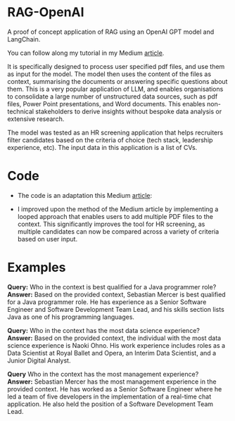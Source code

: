 # RAG-OpenAI
A proof of concept application of RAG using an OpenAI GPT model and LangChain.

You can follow along my tutorial in my Medium [article](https://medium.com/@ohnonaoki95/rag-with-openai-and-langchain-using-multiple-pdf-documents-291a56f9d264).

It is specifically designed to process user specified pdf files, and use them as input for the model. The model then uses the content of the files
as context, summarising the documents or answering specific questions about them. This is a very popular application of LLM, and enables organisations
to consolidate a large number of unstructured data sources, such as pdf files, Power Point presentations, and Word documents. This enables non-technical
stakeholders to derive insights without bespoke data analysis or extensive research.

The model was tested as an HR screening application that helps recruiters filter candidates based on the criteria of choice (tech stack, leadership experience, etc).
The input data in this application is a list of CVs.

# Code

* The code is an adaptation this Medium [article](https://medium.com/@infoalex1/creating-a-rag-system-with-openai-to-analyze-existing-pdf-documents-e52044f05f9c):


* I improved upon the method of the Medium article by implementing a looped approach that enables users to add multiple PDF files to the context.
This significantly improves the tool for HR screening, as multiple candidates can now be compared across a variety of criteria based on user input.

# Examples

**Query:** Who in the context is best qualified for a Java programmer role?  
**Answer:** Based on the provided context, Sebastian Mercer is best qualified for a Java programmer role. He has experience as a Senior Software Engineer and Software Development Team Lead, and his skills section lists Java as one of his programming languages.

**Query:** Who in the context has the most data science experience?  
**Answer:** Based on the provided context, the individual with the most data science experience is Naoki Ohno. His work experience includes roles as a Data Scientist at Royal Ballet and Opera, an Interim Data Scientist, and a Junior Digital Analyst.

**Query** Who in the context has the most management experience?  
**Answer:** Sebastian Mercer has the most management experience in the provided context. He has worked as a Senior Software Engineer where he led a team of five developers in the implementation of a real-time chat application. He also held the position of a Software Development Team Lead.
